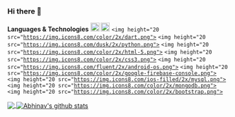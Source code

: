 ### Hi there 👋

<!--
**Abhinav2807/Abhinav2807** is a ✨ _special_ ✨ repository because its `README.md` (this file) appears on your GitHub profile.

Here are some ideas to get you started:

- 🔭 I’m currently working on ...
- 🌱 I’m currently learning ...
- 👯 I’m looking to collaborate on ...
- 🤔 I’m looking for help with ...
- 💬 Ask me about ...
- 📫 How to reach me: ...
- 😄 Pronouns: ...
- ⚡ Fun fact: ...
-->

**Languages & Technologies**
<code><img height="20" src="https://img.icons8.com/ios-filled/2x/c-plus-plus-logo.png"></code>
<code><img height="20" src="https://img.icons8.com/color/2x/flutter.png"></code>
<code><img height="20 src="https://img.icons8.com/color/2x/dart.png"></code>
<code><img height="20 src="https://img.icons8.com/dusk/2x/python.png"></code>
<code><img height="20 src="https://img.icons8.com/color/2x/html-5.png"></code>
<code><img height="20 src="https://img.icons8.com/color/2x/css3.png"></code>
<code><img height="20 src="https://img.icons8.com/fluent/2x/android-os.png"></code>
<code><img height="20 src="https://img.icons8.com/color/2x/google-firebase-console.png"></code>
<code><img height="20 src="https://img.icons8.com/ios-filled/2x/mysql.png"></code>
<code><img height="20 src="https://img.icons8.com/color/2x/mongodb.png"></code>
<code><img height="20 src="https://img.icons8.com/color/2x/bootstrap.png"></code>

<a href="https://github.com/Abhinav2807">
  <img align="center" src="https://github-readme-stats.vercel.app/api/top-langs/?username=Abhinav2807&theme=light&hide_langs_below=1" />
</a>

<a href="https://github.com/Abhinav2807">
 <img align="center" src="https://github-readme-stats.vercel.app/api?username=Abhinav2807&show_icons=true&theme=light&line_height=27" alt="Abhinav's github stats"/>
</a>
